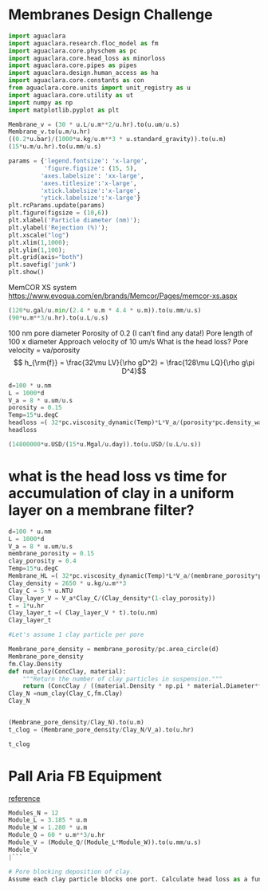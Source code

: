 # Membranes Design Challenge


```python
import aguaclara
import aguaclara.research.floc_model as fm
import aguaclara.core.physchem as pc
import aguaclara.core.head_loss as minorloss
import aguaclara.core.pipes as pipes
import aguaclara.design.human_access as ha
import aguaclara.core.constants as con
from aguaclara.core.units import unit_registry as u
import aguaclara.core.utility as ut
import numpy as np
import matplotlib.pyplot as plt

Membrane_v = (30 * u.L/u.m**2/u.hr).to(u.um/u.s)
Membrane_v.to(u.m/u.hr)
((0.2*u.bar)/(1000*u.kg/u.m**3 * u.standard_gravity)).to(u.m)
(15*u.m/u.hr).to(u.mm/u.s)

params = {'legend.fontsize': 'x-large',
          'figure.figsize': (15, 5),
         'axes.labelsize': 'xx-large',
         'axes.titlesize':'x-large',
         'xtick.labelsize':'x-large',
         'ytick.labelsize':'x-large'}
plt.rcParams.update(params)
plt.figure(figsize = (10,6))
plt.xlabel('Particle diameter (nm)');
plt.ylabel('Rejection (%)');
plt.xscale("log")
plt.xlim(1,1000);
plt.ylim(1,100);
plt.grid(axis="both")
plt.savefig('junk')
plt.show()


```

MemCOR XS system
https://www.evoqua.com/en/brands/Memcor/Pages/memcor-xs.aspx

```python
(120*u.gal/u.min/(2.4 * u.m * 4.4 * u.m)).to(u.mm/u.s)
(90*u.m**3/u.hr).to(u.L/u.s)
```

100 nm pore diameter
Porosity of 0.2 (I can’t find any data!)
Pore length of 100 x diameter
Approach velocity of 10 um/s
What is the head loss?
Pore velocity = va/porosity
$$ h_{\rm{f}} = \frac{32\mu LV}{\rho gD^2} = \frac{128\mu LQ}{\rho g\pi D^4}$$


```python
d=100 * u.nm  
L = 1000*d
V_a = 8 * u.um/u.s  
porosity = 0.15
Temp=15*u.degC
headloss =( 32*pc.viscosity_dynamic(Temp)*L*V_a/(porosity*pc.density_water(Temp)*u.standard_gravity*d**2)).to(u.cm)
headloss

(14800000*u.USD/(15*u.Mgal/u.day)).to(u.USD/(u.L/u.s))
```
# what is the head loss vs time for accumulation of clay in a uniform layer on a membrane filter?

```python
d=100 * u.nm  
L = 1000*d
V_a = 8 * u.um/u.s  
membrane_porosity = 0.15
clay_porosity = 0.4
Temp=15*u.degC
Membrane_HL =( 32*pc.viscosity_dynamic(Temp)*L*V_a/(membrane_porosity*pc.density_water(Temp)*u.standard_gravity*d**2)).to(u.cm)
Clay_density = 2650 * u.kg/u.m**3
Clay_C = 5 * u.NTU
Clay_layer_V = V_a*Clay_C/(Clay_density*(1-clay_porosity))
t = 1*u.hr
Clay_layer_t =( Clay_layer_V * t).to(u.nm)
Clay_layer_t

#Let's assume 1 clay particle per pore

Membrane_pore_density = membrane_porosity/pc.area_circle(d)
Membrane_pore_density
fm.Clay.Density
def num_clay(ConcClay, material):
    """Return the number of clay particles in suspension."""
    return (ConcClay / ((material.Density * np.pi * material.Diameter**3) / 6)).to(1/u.L)
Clay_N =num_clay(Clay_C,fm.Clay)
Clay_N


(Membrane_pore_density/Clay_N).to(u.m)
t_clog = (Membrane_pore_density/Clay_N/V_a).to(u.hr)

t_clog
```
# Pall Aria FB Equipment

[reference](https://food-beverage.pall.com/content/dam/pall/food-beverage/literature-library/non-gated/FBARIAFBEN.pdf)

```python
Modules_N = 12
Module_L = 3.185 * u.m
Module_W = 1.280 * u.m
Module_Q = 60 * u.m**3/u.hr
Module_V = (Module_Q/(Module_L*Module_W)).to(u.mm/u.s)
Module_V
|```

# Pore blocking deposition of clay.
Assume each clay particle blocks one port. Calculate head loss as a function of time, turbidity, velocity.
